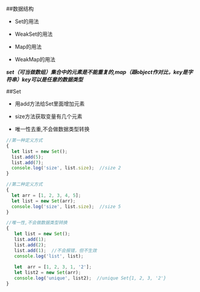   ##数据结构
  
  - Set的用法
  
  - WeakSet的用法
  
  - Map的用法
  
  - WeakMap的用法
  
***set（可当做数组）集合中的元素是不能重复的,map（跟object作对比，key是字符串）key可以是任意的数据类型***


##Set

- 用add方法给Set里面增加元素

- size方法获取变量有几个元素

- 唯一性去重,不会做数据类型转换


```js
//第一种定义方式
{
  let list = new Set();
  list.add(5);
  list.add(7);
  console.log('size', list.size);  //size 2
}

//第二种定义方式
{
  let arr = [1, 2, 3, 4, 5];
  let list = new Set(arr);
  console.log('size', list.size);  //size 5
}

//唯一性,不会做数据类型转换
{
   let list = new Set();
   list.add(1);
   list.add(2);
   list.add(1);  //不会报错，但不生效
   console.log('list', list);
   
   let  arr = [1, 2, 3, 1, '2'];
   let list2 = new Set(arr);
   console.log('unique', list2);  //unique Set{1, 2, 3, '2'}
}
```



